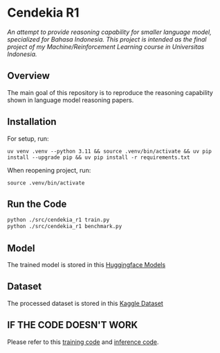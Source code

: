 # Cendekia R1

*An attempt to provide reasoning capability for smaller language model, specialized for Bahasa Indonesia. This project is intended as the final project of my Machine/Reinforcement Learning course in Universitas Indonesia.*

## Overview

The main goal of this repository is to reproduce the reasoning capability shown in language model reasoning papers.

## Installation

For setup, run:

```shell
uv venv .venv --python 3.11 && source .venv/bin/activate && uv pip install --upgrade pip && uv pip install -r requirements.txt
```

When reopening project, run:

```shell
source .venv/bin/activate
```

## Run the Code
```bash
python ./src/cendekia_r1 train.py
python ./src/cendekia_r1 benchmark.py
```

## Model
The trained model is stored in this [Huggingface Models](https://huggingface.co/belatijagad/cendekia-r1-zero-qwen-2.5-1.5b-instruct)

## Dataset
The processed dataset is stored in this [Kaggle Dataset](https://www.kaggle.com/datasets/belati/cendekia-reasoning-math)

## IF THE CODE DOESN'T WORK
Please refer to this [training code](https://www.kaggle.com/code/belati/cendekia-grpo) and [inference code](https://www.kaggle.com/code/belati/cendekia-experiment).